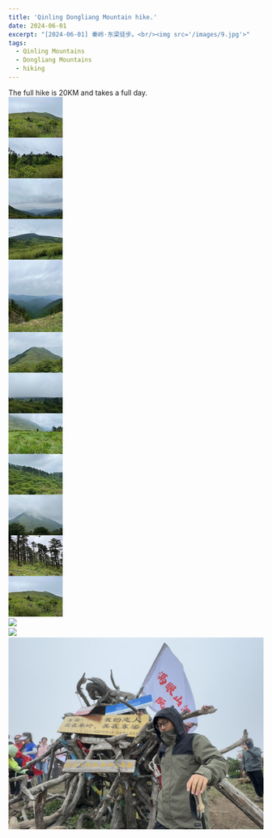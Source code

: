 ```yaml
---
title: 'Qinling Dongliang Mountain hike.'
date: 2024-06-01
excerpt: "[2024-06-01] 秦岭·东梁徒步。<br/><img src='/images/9.jpg'>"
tags:
  - Qinling Mountains
  - Dongliang Mountains
  - hiking
---
```


The full hike is 20KM and takes a full day.<br/><img src='/images/4.jpg'><br/><img src='/images/5.jpg'><br/><img src='/images/6.jpg'><br/><img src='/images/7.jpg'>
